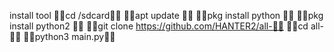 install tool 👿👿cd /sdcard👿👿 👿👿apt update 👿👿 👿👿pkg install python 👿👿 👿👿pkg install python2 👿👿 👿👿git clone https://github.com/HANTER2/all-👿👿 👿👿cd all-👿👿 👿👿python3 main.py👿👿
